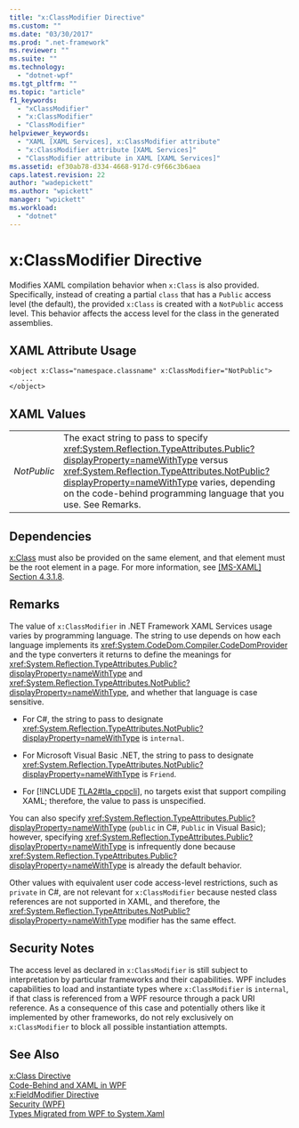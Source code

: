 ```yaml
---
title: "x:ClassModifier Directive"
ms.custom: ""
ms.date: "03/30/2017"
ms.prod: ".net-framework"
ms.reviewer: ""
ms.suite: ""
ms.technology: 
  - "dotnet-wpf"
ms.tgt_pltfrm: ""
ms.topic: "article"
f1_keywords: 
  - "xClassModifier"
  - "x:ClassModifier"
  - "ClassModifier"
helpviewer_keywords: 
  - "XAML [XAML Services], x:ClassModifier attribute"
  - "x:ClassModifier attribute [XAML Services]"
  - "ClassModifier attribute in XAML [XAML Services]"
ms.assetid: ef30ab78-d334-4668-917d-c9f66c3b6aea
caps.latest.revision: 22
author: "wadepickett"
ms.author: "wpickett"
manager: "wpickett"
ms.workload: 
  - "dotnet"
---
```

# x:ClassModifier Directive
Modifies XAML compilation behavior when `x:Class` is also provided. Specifically, instead of creating a partial `class` that has a `Public` access level (the default), the provided `x:Class` is created with a `NotPublic` access level. This behavior affects the access level for the class in the generated assemblies.  
  
## XAML Attribute Usage  
  
```  
<object x:Class="namespace.classname" x:ClassModifier="NotPublic">  
   ...  
</object>  
```  
  
## XAML Values  
  
|||  
|-|-|  
|*NotPublic*|The exact string to pass to specify <xref:System.Reflection.TypeAttributes.Public?displayProperty=nameWithType> versus <xref:System.Reflection.TypeAttributes.NotPublic?displayProperty=nameWithType> varies, depending on the code-behind programming language that you use. See Remarks.|  
  
## Dependencies  
 [x:Class](../../../docs/framework/xaml-services/x-class-directive.md) must also be provided on the same element, and that element must be the root element in a page. For more information, see [\[MS-XAML\] Section 4.3.1.8](http://go.microsoft.com/fwlink/?LinkId=114525).  
  
## Remarks  
 The value of `x:ClassModifier` in .NET Framework XAML Services usage varies by programming language. The string to use depends on how each language implements its <xref:System.CodeDom.Compiler.CodeDomProvider> and the type converters it returns to define the meanings for <xref:System.Reflection.TypeAttributes.Public?displayProperty=nameWithType> and <xref:System.Reflection.TypeAttributes.NotPublic?displayProperty=nameWithType>, and whether that language is case sensitive.  
  
- For C#, the string to pass to designate <xref:System.Reflection.TypeAttributes.NotPublic?displayProperty=nameWithType> is `internal`.  
  
- For Microsoft Visual Basic .NET, the string to pass to designate <xref:System.Reflection.TypeAttributes.NotPublic?displayProperty=nameWithType> is `Friend`.  
  
- For [!INCLUDE [TLA2#tla_cppcli](../../../includes/tla2sharptla-cppcli-md.md)], no targets exist that support compiling XAML; therefore, the value to pass is unspecified.  
  
 You can also specify <xref:System.Reflection.TypeAttributes.Public?displayProperty=nameWithType> (`public` in C#, `Public` in Visual Basic); however, specifying <xref:System.Reflection.TypeAttributes.Public?displayProperty=nameWithType> is infrequently done because <xref:System.Reflection.TypeAttributes.Public?displayProperty=nameWithType> is already the default behavior.  
  
 Other values with equivalent user code access-level restrictions, such as `private` in C#, are not relevant for `x:ClassModifier` because nested class references are not supported in XAML, and therefore, the <xref:System.Reflection.TypeAttributes.NotPublic?displayProperty=nameWithType> modifier has the same effect.  
  
## Security Notes  
 The access level as declared in `x:ClassModifier` is still subject to interpretation by particular frameworks and their capabilities. WPF includes capabilities to load and instantiate types where `x:ClassModifier` is `internal`, if that class is referenced from a WPF resource through a pack URI reference. As a consequence of this case and potentially others like it implemented by other frameworks, do not rely exclusively on `x:ClassModifier` to block all possible instantiation attempts.  
  
## See Also  
 [x:Class Directive](../../../docs/framework/xaml-services/x-class-directive.md)  
 [Code-Behind and XAML in WPF](../../../docs/framework/wpf/advanced/code-behind-and-xaml-in-wpf.md)  
 [x:FieldModifier Directive](../../../docs/framework/xaml-services/x-fieldmodifier-directive.md)  
 [Security (WPF)](../../../docs/framework/wpf/security-wpf.md)  
 [Types Migrated from WPF to System.Xaml](../../../docs/framework/xaml-services/types-migrated-from-wpf-to-system-xaml.md)
